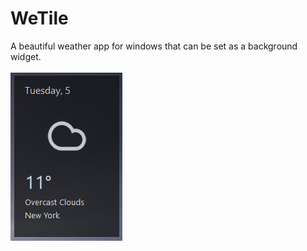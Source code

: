 # WeTile
A beautiful weather app for windows that can be set as a background widget.
<br/>
<br/>
<img src="Art/Screenshot.png">
